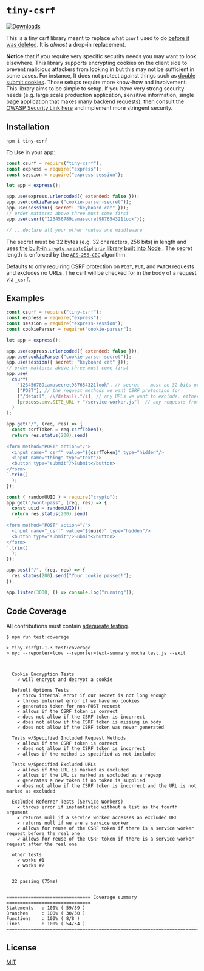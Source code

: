 # `tiny-csrf` 

[![Downloads](https://badgen.net/npm/dt/tiny-csrf)](https://www.npmjs.com/package/tiny-csrf)

This is a tiny csrf library meant to replace what `csurf` used to do
[before it was deleted](https://github.com/expressjs/csurf). It is
_almost_ a drop-in replacement.  

**Notice** that if you require very specific security needs you may
want to look elsewhere. This library supports encrypting cookies on
the client side to prevent malicious attackers from looking in but
this may not be sufficient in some cases. For instance, It
does not protect against things such as [double submit 
cookies](https://cheatsheetseries.owasp.org/cheatsheets/Cross-Site_Request_Forgery_Prevention_Cheat_Sheet.html#double-submit-cookie). Those 
setups require more know-how and involvement. This library aims to
be simple to setup. If you have very strong security needs (e.g. large
scale production application, sensitive information, single page
application that makes many backend requests), then consult [the OWASP
Security Link
here](https://cheatsheetseries.owasp.org/cheatsheets/Cross-Site_Request_Forgery_Prevention_Cheat_Sheet.html)
and implement more stringent security. 



## Installation

```
npm i tiny-csrf
```

To Use in your app:

```javascript
const csurf = require("tiny-csrf");
const express = require("express");
const session = require("express-session");

let app = express();

app.use(express.urlencoded({ extended: false })); 
app.use(cookieParser("cookie-parser-secret"));
app.use(session({ secret: "keyboard cat" }));
// order matters: above three must come first
app.use(csurf("123456789iamasecret987654321look"));

// ...declare all your other routes and middleware
```

The secret must be 32 bytes (e.g. 32 characters, 256 bits) in length and uses 
[the built-in `crypto.createCipheriv` library built into Node
](https://nodejs.org/api/crypto.html#cryptocreatecipherivalgorithm-key-iv-options). The
secret length is enforced by the
[`AES-256-CBC`](https://en.wikipedia.org/wiki/Advanced_Encryption_Standard)
algorithm. 

Defaults to only requiring CSRF protection on `POST`, `PUT`, and `PATCH` requests and
excludes no URLs. The csrf will be checked for in the body of a
request via `_csrf`. 


## Examples

```javascript
const csurf = require("tiny-csrf");
const express = require("express");
const session = require("express-session");
const cookieParser = require("cookie-parser");

let app = express();

app.use(express.urlencoded({ extended: false })); 
app.use(cookieParser("cookie-parser-secret"));
app.use(session({ secret: "keyboard cat" }));
// order matters: above three must come first
app.use(
  csurf(
    "123456789iamasecret987654321look", // secret -- must be 32 bits or chars in length
    ["POST"], // the request methods we want CSRF protection for
    ["/detail", /\/detail\.*/i], // any URLs we want to exclude, either as strings or regexp
    [process.env.SITE_URL + "/service-worker.js"]  // any requests from here will not see the token and will not generate a new one
  )
);

app.get("/", (req, res) => {
  const csrfToken = req.csrfToken();
  return res.status(200).send(
    `
<form method="POST" action="/">
  <input name="_csrf" value="${csrfToken}" type="hidden"/>
  <input name="thing" type="text"/>
  <button type="submit"/>Submit</button>
</form>
`.trim()
  );
});

const { randomUUID } = require("crypto");
app.get("/wont-pass", (req, res) => {
  const uuid = randomUUID();
  return res.status(200).send(
    `
<form method="POST" action="/">
  <input name="_csrf" value="${uuid}" type="hidden"/>
  <button type="submit"/>Submit</button>
</form>
`.trim()
  );
});

app.post("/", (req, res) => {
  res.status(200).send("Your cookie passed!");
});

app.listen(3000, () => console.log("running"));
```

## Code Coverage

All contributions must contain [adequeate
testing](https://github.com/valexandersaulys/tiny-csrf/blob/master/test.js). 
```
$ npm run test:coverage

> tiny-csrf@1.1.3 test:coverage
> nyc --reporter=lcov --reporter=text-summary mocha test.js --exit



  Cookie Encryption Tests
    ✔ will encrypt and decrypt a cookie

  Default Options Tests
    ✔ throw internal error if our secret is not long enough
    ✔ throws internal error if we have no cookies
    ✔ generates token for non-POST request
    ✔ allows if the CSRF token is correct
    ✔ does not allow if the CSRF token is incorrect
    ✔ does not allow if the CSRF token is missing in body
    ✔ does not allow if the CSRF token was never generated

  Tests w/Specified Included Request Methods
    ✔ allows if the CSRF token is correct
    ✔ does not allow if the CSRF token is incorrect
    ✔ allows if the method is specified as not included

  Tests w/Specified Excluded URLs
    ✔ allows if the URL is marked as excluded
    ✔ allows if the URL is marked as excluded as a regexp
    ✔ generates a new token if no token is supplied
    ✔ does not allow if the CSRF token is incorrect and the URL is not marked as excluded

  Excluded Referrer Tests (Service Workers)
    ✔ throws error if instantiated without a list as the fourth argument
    ✔ returns null if a service worker accesses an excluded URL
    ✔ returns null if we are a service worker
    ✔ allows for reuse of the CSRF token if there is a service worker request before the real one
    ✔ allows for reuse of the CSRF token if there is a service worker request after the real one

  other tests
    ✔ works #1
    ✔ works #2


  22 passing (75ms)


=============================== Coverage summary ===============================
Statements   : 100% ( 59/59 )
Branches     : 100% ( 30/30 )
Functions    : 100% ( 8/8 )
Lines        : 100% ( 54/54 )
================================================================================
```


## License

[MIT](https://mit-license.org/)


